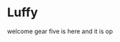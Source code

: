 # Luffy
welcome
gear five is here and it is op 
 
 
     
  
          
                             
                                  
                                           
                                                                  
                                      
                                     
                       
           
     
 
